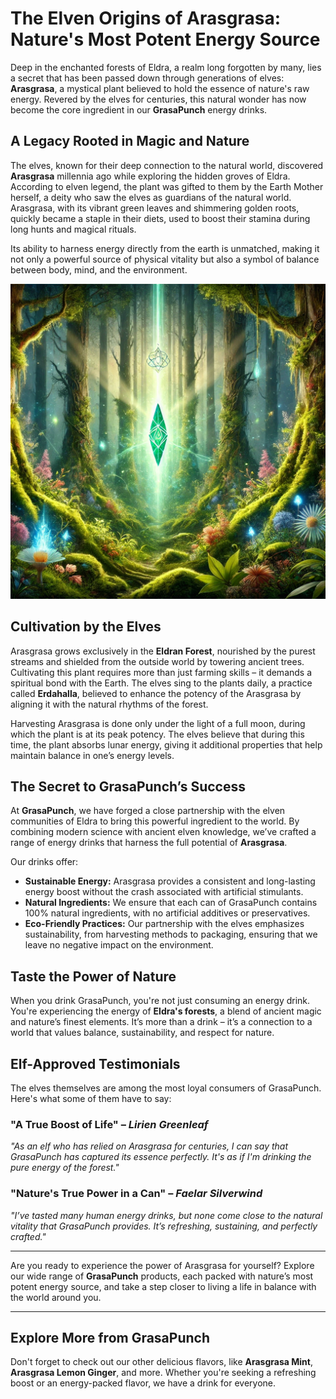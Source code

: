 # The Elven Origins of Arasgrasa: Nature's Most Potent Energy Source

Deep in the enchanted forests of Eldra, a realm long forgotten by many, lies a secret that has been passed down through generations of elves: **Arasgrasa**, a mystical plant believed to hold the essence of nature's raw energy. Revered by the elves for centuries, this natural wonder has now become the core ingredient in our **GrasaPunch** energy drinks.

## A Legacy Rooted in Magic and Nature

The elves, known for their deep connection to the natural world, discovered **Arasgrasa** millennia ago while exploring the hidden groves of Eldra. According to elven legend, the plant was gifted to them by the Earth Mother herself, a deity who saw the elves as guardians of the natural world. Arasgrasa, with its vibrant green leaves and shimmering golden roots, quickly became a staple in their diets, used to boost their stamina during long hunts and magical rituals.

Its ability to harness energy directly from the earth is unmatched, making it not only a powerful source of physical vitality but also a symbol of balance between body, mind, and the environment.

[![Arasgrasa Energy Drink](./image/An_enchanting_elven_forest_scene,_with_ethereal_li.png)](https://www.grasapunch.live)

## Cultivation by the Elves

Arasgrasa grows exclusively in the **Eldran Forest**, nourished by the purest streams and shielded from the outside world by towering ancient trees. Cultivating this plant requires more than just farming skills – it demands a spiritual bond with the Earth. The elves sing to the plants daily, a practice called **Erdahalla**, believed to enhance the potency of the Arasgrasa by aligning it with the natural rhythms of the forest.

Harvesting Arasgrasa is done only under the light of a full moon, during which the plant is at its peak potency. The elves believe that during this time, the plant absorbs lunar energy, giving it additional properties that help maintain balance in one’s energy levels.

## The Secret to GrasaPunch’s Success

At **GrasaPunch**, we have forged a close partnership with the elven communities of Eldra to bring this powerful ingredient to the world. By combining modern science with ancient elven knowledge, we’ve crafted a range of energy drinks that harness the full potential of **Arasgrasa**. 

Our drinks offer:

- **Sustainable Energy:** Arasgrasa provides a consistent and long-lasting energy boost without the crash associated with artificial stimulants.
- **Natural Ingredients:** We ensure that each can of GrasaPunch contains 100% natural ingredients, with no artificial additives or preservatives.
- **Eco-Friendly Practices:** Our partnership with the elves emphasizes sustainability, from harvesting methods to packaging, ensuring that we leave no negative impact on the environment.

## Taste the Power of Nature

When you drink GrasaPunch, you're not just consuming an energy drink. You're experiencing the energy of **Eldra's forests**, a blend of ancient magic and nature’s finest elements. It’s more than a drink – it’s a connection to a world that values balance, sustainability, and respect for nature.

## Elf-Approved Testimonials

The elves themselves are among the most loyal consumers of GrasaPunch. Here's what some of them have to say:

### "A True Boost of Life" – *Lirien Greenleaf*  
*"As an elf who has relied on Arasgrasa for centuries, I can say that GrasaPunch has captured its essence perfectly. It's as if I'm drinking the pure energy of the forest."*

### "Nature's True Power in a Can" – *Faelar Silverwind*  
*"I’ve tasted many human energy drinks, but none come close to the natural vitality that GrasaPunch provides. It’s refreshing, sustaining, and perfectly crafted."*

---

Are you ready to experience the power of Arasgrasa for yourself? Explore our wide range of **GrasaPunch** products, each packed with nature’s most potent energy source, and take a step closer to living a life in balance with the world around you.

---

## Explore More from GrasaPunch

Don't forget to check out our other delicious flavors, like **Arasgrasa Mint**, **Arasgrasa Lemon Ginger**, and more. Whether you're seeking a refreshing boost or an energy-packed flavor, we have a drink for everyone.
